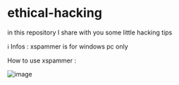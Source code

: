 # ethical-hacking
in this repository I share with you some little hacking tips

ℹ️ Infos : xspammer is for windows pc only 

How to use xspammer : 

![image](https://user-images.githubusercontent.com/113051326/188953191-ffa41ea8-cc7c-4317-9087-b8b11bd1aff9.png)
